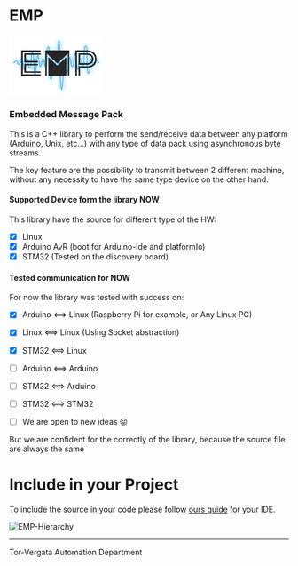 # EMP
<img src="00_Guide\EMP-Logo-Background.png" alt="EMP-Logo-Background" style="zoom:33%;" />

### Embedded Message Pack

This is a C++ library to perform the  send/receive data between any platform (Arduino, Unix, etc...) with any type of data pack using asynchronous byte streams.

The key feature are the possibility to transmit between 2 different machine, without any necessity to have the same type device on the other hand.

#### Supported Device form the library NOW

 This library have the source for different type of the HW:

- [x] Linux
- [x] Arduino AvR (boot for Arduino-Ide and platformIo)
- [x] STM32 (Tested on the discovery board)

#### Tested communication for NOW 

For now the library was tested with success on: 

- [x] Arduino <==> Linux (Raspberry Pi for example, or Any Linux PC)

- [x] Linux <==> Linux (Using Socket abstraction)

- [x] STM32 <==> Linux

- [ ] Arduino <==> Arduino

- [ ] STM32 <==> Arduino

- [ ] STM32 <==> STM32 

- [ ] We are open to new ideas :stuck_out_tongue_winking_eye:

But we are confident for the correctly of the library, because the source file are always the same



# Include in your Project

To include the source in your code please follow [ours guide](00_Guide\InstallGuide.md) for your IDE.

![EMP-Hierarchy](\01_DOC\img\EMP-Hierarchy.png)

---
Tor-Vergata Automation Department

